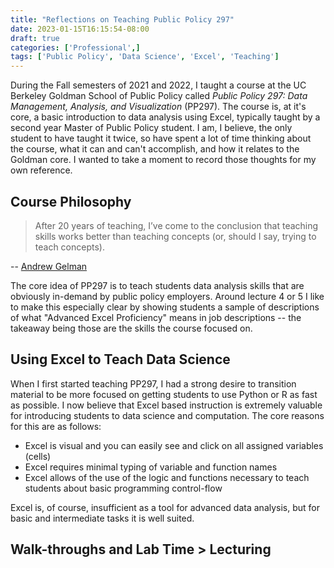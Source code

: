 ```yaml
---
title: "Reflections on Teaching Public Policy 297"
date: 2023-01-15T16:15:54-08:00
draft: true
categories: ['Professional',]
tags: ['Public Policy', 'Data Science', 'Excel', 'Teaching']
---
```


During the Fall semesters of 2021 and 2022, I taught a course at the UC Berkeley Goldman School of Public Policy called *Public Policy 297: Data Management, Analysis, and Visualization* (PP297). The course is, at it's core, a basic introduction to data analysis using Excel, typically taught by a second year Master of Public Policy student. I am, I believe, the only student to have taught it twice, so have spent a lot of time thinking about the course, what it can and can't accomplish, and how it relates to the Goldman core. I wanted to take a moment to record those thoughts for my own reference.

## Course Philosophy
> After 20 years of
teaching, I’ve come to the conclusion that teaching skills works
better than teaching concepts (or, should I say, trying to teach
concepts).  

-- [Andrew Gelman](http://www.stat.columbia.edu/~gelman/research/published/teachingbayes.pdf)

The core idea of PP297 is to teach students data analysis skills that are obviously in-demand by public policy employers. Around lecture 4 or 5 I like to make this especially clear by showing students a sample of descriptions of what "Advanced Excel Proficiency" means in job descriptions -- the takeaway being those are the skills the course focused on.

## Using Excel to Teach Data Science
When I first started teaching PP297, I had a strong desire to transition material to be more focused on getting students to use Python or R as fast as possible. I now believe that Excel based instruction is extremely valuable for introducing students to data science and computation. The core reasons for this are as follows:
- Excel is visual and you can easily see and click on all assigned variables (cells)
- Excel requires minimal typing of variable and function names
- Excel allows of the use of the logic and functions necessary to teach students about basic programming control-flow

Excel is, of course, insufficient as a tool for advanced data analysis, but for basic and intermediate tasks it is well suited.

## Walk-throughs and Lab Time > Lecturing

